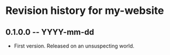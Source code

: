 # Revision history for my-website

## 0.1.0.0 -- YYYY-mm-dd

* First version. Released on an unsuspecting world.

